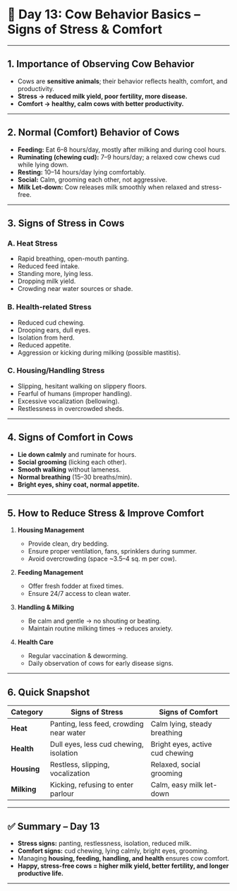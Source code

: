 <h1>🐄 Day 13: Cow Behavior Basics – Signs of Stress & Comfort</h1>

---

## 1. Importance of Observing Cow Behavior

* Cows are **sensitive animals**; their behavior reflects health, comfort, and productivity.
* **Stress → reduced milk yield, poor fertility, more disease.**
* **Comfort → healthy, calm cows with better productivity.**

---

## 2. Normal (Comfort) Behavior of Cows

* **Feeding:** Eat 6–8 hours/day, mostly after milking and during cool hours.
* **Ruminating (chewing cud):** 7–9 hours/day; a relaxed cow chews cud while lying down.
* **Resting:** 10–14 hours/day lying comfortably.
* **Social:** Calm, grooming each other, not aggressive.
* **Milk Let-down:** Cow releases milk smoothly when relaxed and stress-free.

---

## 3. Signs of Stress in Cows

### **A. Heat Stress**

* Rapid breathing, open-mouth panting.
* Reduced feed intake.
* Standing more, lying less.
* Dropping milk yield.
* Crowding near water sources or shade.

### **B. Health-related Stress**

* Reduced cud chewing.
* Drooping ears, dull eyes.
* Isolation from herd.
* Reduced appetite.
* Aggression or kicking during milking (possible mastitis).

### **C. Housing/Handling Stress**

* Slipping, hesitant walking on slippery floors.
* Fearful of humans (improper handling).
* Excessive vocalization (bellowing).
* Restlessness in overcrowded sheds.

---

## 4. Signs of Comfort in Cows

* **Lie down calmly** and ruminate for hours.
* **Social grooming** (licking each other).
* **Smooth walking** without lameness.
* **Normal breathing** (15–30 breaths/min).
* **Bright eyes, shiny coat, normal appetite.**

---

## 5. How to Reduce Stress & Improve Comfort

1. **Housing Management**

   * Provide clean, dry bedding.
   * Ensure proper ventilation, fans, sprinklers during summer.
   * Avoid overcrowding (space \~3.5–4 sq. m per cow).

2. **Feeding Management**

   * Offer fresh fodder at fixed times.
   * Ensure 24/7 access to clean water.

3. **Handling & Milking**

   * Be calm and gentle → no shouting or beating.
   * Maintain routine milking times → reduces anxiety.

4. **Health Care**

   * Regular vaccination & deworming.
   * Daily observation of cows for early disease signs.

---

## 6. Quick Snapshot

| Category    | Signs of Stress                         | Signs of Comfort                |
| ----------- | --------------------------------------- | ------------------------------- |
| **Heat**    | Panting, less feed, crowding near water | Calm lying, steady breathing    |
| **Health**  | Dull eyes, less cud chewing, isolation  | Bright eyes, active cud chewing |
| **Housing** | Restless, slipping, vocalization        | Relaxed, social grooming        |
| **Milking** | Kicking, refusing to enter parlour      | Calm, easy milk let-down        |

---

## ✅ Summary – Day 13

* **Stress signs:** panting, restlessness, isolation, reduced milk.
* **Comfort signs:** cud chewing, lying calmly, bright eyes, grooming.
* Managing **housing, feeding, handling, and health** ensures cow comfort.
* **Happy, stress-free cows = higher milk yield, better fertility, and longer productive life.**

---

